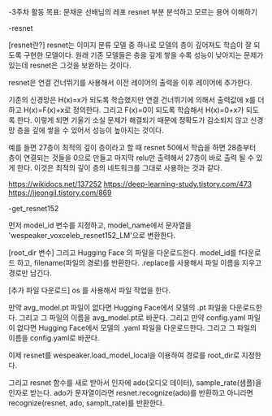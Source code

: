 -3주차 활동 목표: 문채운 선배님의 레포 resnet 부분 분석하고 모르는 용어 이해하기

-resnet

[resnet란?]
resnet는 이미지 분류 모델 중 하나로 모델의 층이 깊어져도 학습이 잘 되도록 구현한 모델이다. 원래 기존 모델들은 층을 깊게 쌓을 수록 성능이 낮아지는 문제가 있는데 resnet은 그것을 보완하는 것이다.

resnet은 연결 건너뛰기를 사용해서 이전 레이어의 출력을 이후 레이어에 추가한다. 

기존의 신경망은 H(x)=x가 되도록 학습했지만 연결 건너뛰기에 의해서 출력값에 x를 더하고 H(x)=F(x)+x로 정의한다. 그리고 F(x)=0이 되도록 학습해서 H(x)=0+x가 되도록 한다. 
이렇게 되면 기울기 소실 문제가 해결되기 때문에 정확도가 감소되지 않고 신경망 층을 깊에 쌓을 수 있어서 성능이 높아지는 것이다. 

예를 들면 27층이 최적의 깊이 층이라고 할 때 resnet 50에서 학습을 하면 28층부터 층이 연결되는 것들을 0으로 만들고 마지막 relu만 출력해서 27층이 바로 출력 될 수 있게 한다. 이것은 최적의 깊이 층의 네트워크를 그대로 사용하는 것과 같다.

https://wikidocs.net/137252
https://deep-learning-study.tistory.com/473
https://jjeongil.tistory.com/869


-get_resnet152

먼저 model_id 변수를 지정하고,  model_name에서 문자열을 'wespeaker_voxceleb_resnet152_LM'으로 변환한다.

[root_dir 변수]
그리고 Hugging Face 의 파일을 다운로드한다. model_id를 f다운로드 하고, filename(파일의 경로)를 반환한다. 
.replace를 사용해서 파일 이름을 지우고 경로만 남긴다.

[추가 파일 다운로드]
os 를 사용해서 파일 작업을 한다.

만약 avg_model.pt 파일이 없다면 Hugging Face에서 모델의 .pt 파일을 다운로드한다. 그리고 그 파일의 이름을 avg_model.pt로 바꾼다. 
그리고 만약 config.yaml 파일이 없다면
Hugging Face에서 모델의 .yaml 파일을 다운로드한다. 그리고 그 파일의 이름을 config.yaml로 바꾼다. 

이제 resnet를 wespeaker.load_model_local을 이용하여 경로를 root_dir로 지정한다.

그리고 resnet 함수를 새로 받아서 인자에 ado(오디오 데이터), sample_rate(샘플)을 인자로 받는다.
ado가 문자열이라면 resnet.recognize(ado)를 반환하고 아니라면 recognize(resnet, ado, samplt_rate)를 반환한다.

